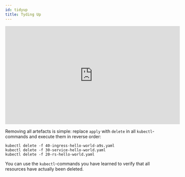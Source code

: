 ```yaml
---
id: tidyup
title: Tyding Up
---
```


<iframe width="560" height="315" src="https://www.youtube-nocookie.com/embed/ss1GDK93qn4" title="YouTube video player" frameborder="0" allow="accelerometer; autoplay; clipboard-write; encrypted-media; gyroscope; picture-in-picture" allowfullscreen></iframe>

Removing all artefacts is simple: replace `apply` with `delete` in all `kubectl`-commands and execute them in reverse order:

    kubectl delete -f 40-ingress-hello-world-a9s.yaml
    kubectl delete -f 30-service-hello-world.yaml
    kubectl delete -f 20-rs-hello-world.yaml

You can use the `kubectl`-commands you have learned to verify that all resources have actually been deleted.
